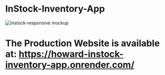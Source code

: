 # InStock-Inventory-App
![instock-responsive mockup](https://github.com/hwrdyen/InStock-Inventory-App/assets/54991780/8fac0491-ddd1-4dda-b638-74d8cc9a16c0)

# The Production Website is available at: https://howard-instock-inventory-app.onrender.com/
